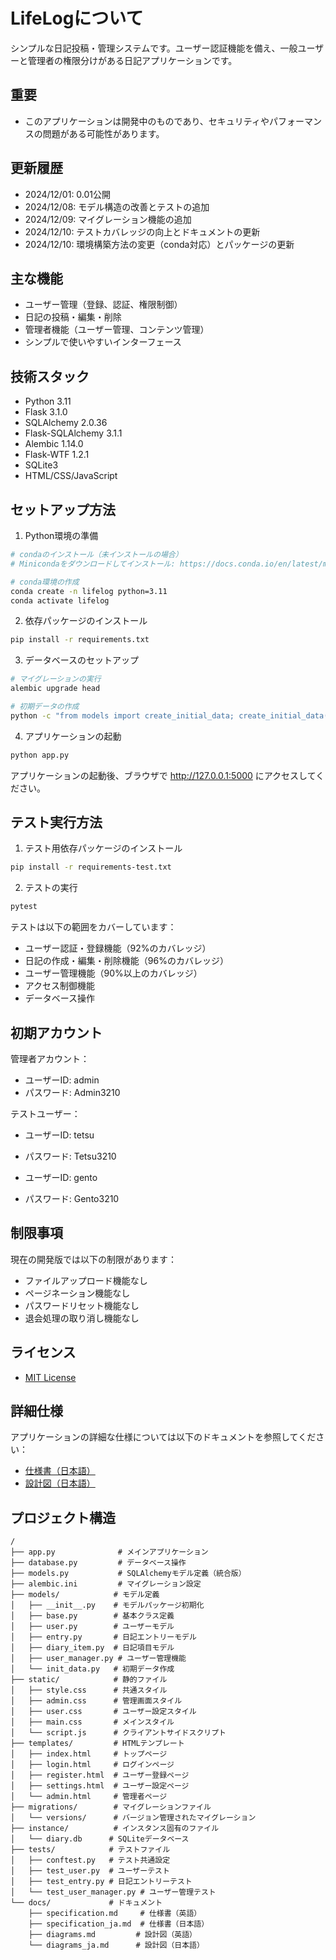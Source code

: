 # LifeLogについて

シンプルな日記投稿・管理システムです。ユーザー認証機能を備え、一般ユーザーと管理者の権限分けがある日記アプリケーションです。

## 重要
- このアプリケーションは開発中のものであり、セキュリティやパフォーマンスの問題がある可能性があります。

## 更新履歴
- 2024/12/01: 0.01公開
- 2024/12/08: モデル構造の改善とテストの追加
- 2024/12/09: マイグレーション機能の追加
- 2024/12/10: テストカバレッジの向上とドキュメントの更新
- 2024/12/10: 環境構築方法の変更（conda対応）とパッケージの更新

## 主な機能

- ユーザー管理（登録、認証、権限制御）
- 日記の投稿・編集・削除
- 管理者機能（ユーザー管理、コンテンツ管理）
- シンプルで使いやすいインターフェース

## 技術スタック

- Python 3.11
- Flask 3.1.0
- SQLAlchemy 2.0.36
- Flask-SQLAlchemy 3.1.1
- Alembic 1.14.0
- Flask-WTF 1.2.1
- SQLite3
- HTML/CSS/JavaScript

## セットアップ方法

1. Python環境の準備
```bash
# condaのインストール（未インストールの場合）
# Minicondaをダウンロードしてインストール: https://docs.conda.io/en/latest/miniconda.html

# conda環境の作成
conda create -n lifelog python=3.11
conda activate lifelog
```

2. 依存パッケージのインストール
```bash
pip install -r requirements.txt
```

3. データベースのセットアップ
```bash
# マイグレーションの実行
alembic upgrade head

# 初期データの作成
python -c "from models import create_initial_data; create_initial_data()"
```

4. アプリケーションの起動
```bash
python app.py
```

アプリケーションの起動後、ブラウザで http://127.0.0.1:5000 にアクセスしてください。

## テスト実行方法

1. テスト用依存パッケージのインストール
```bash
pip install -r requirements-test.txt
```

2. テストの実行
```bash
pytest
```

テストは以下の範囲をカバーしています：
- ユーザー認証・登録機能（92%のカバレッジ）
- 日記の作成・編集・削除機能（96%のカバレッジ）
- ユーザー管理機能（90%以上のカバレッジ）
- アクセス制御機能
- データベース操作

## 初期アカウント

管理者アカウント：
- ユーザーID: admin
- パスワード: Admin3210

テストユーザー：
- ユーザーID: tetsu
- パスワード: Tetsu3210

- ユーザーID: gento
- パスワード: Gento3210

## 制限事項

現在の開発版では以下の制限があります：
- ファイルアップロード機能なし
- ページネーション機能なし
- パスワードリセット機能なし
- 退会処理の取り消し機能なし

## ライセンス
- [MIT License](LICENSE)

## 詳細仕様

アプリケーションの詳細な仕様については以下のドキュメントを参照してください：
- [仕様書（日本語）](docs/specification_ja.md)
- [設計図（日本語）](docs/diagrams_ja.md)

## プロジェクト構造

```
/
├── app.py              # メインアプリケーション
├── database.py         # データベース操作
├── models.py           # SQLAlchemyモデル定義（統合版）
├── alembic.ini         # マイグレーション設定
├── models/            # モデル定義
│   ├── __init__.py    # モデルパッケージ初期化
│   ├── base.py        # 基本クラス定義
│   ├── user.py        # ユーザーモデル
│   ├── entry.py       # 日記エントリーモデル
│   ├── diary_item.py  # 日記項目モデル
│   ├── user_manager.py # ユーザー管理機能
│   └── init_data.py   # 初期データ作成
├── static/            # 静的ファイル
│   ├── style.css      # 共通スタイル
│   ├── admin.css      # 管理画面スタイル
│   ├── user.css       # ユーザー設定スタイル
│   ├── main.css       # メインスタイル
│   └── script.js      # クライアントサイドスクリプト
├── templates/         # HTMLテンプレート
│   ├── index.html     # トップページ
│   ├── login.html     # ログインページ
│   ├── register.html  # ユーザー登録ページ
│   ├── settings.html  # ユーザー設定ページ
│   └── admin.html     # 管理者ページ
├── migrations/        # マイグレーションファイル
│   └── versions/      # バージョン管理されたマイグレーション
├── instance/          # インスタンス固有のファイル
│   └── diary.db      # SQLiteデータベース
├── tests/            # テストファイル
│   ├── conftest.py   # テスト共通設定
│   ├── test_user.py  # ユーザーテスト
│   ├── test_entry.py # 日記エントリーテスト
│   └── test_user_manager.py # ユーザー管理テスト
└── docs/             # ドキュメント
    ├── specification.md     # 仕様書（英語）
    ├── specification_ja.md  # 仕様書（日本語）
    ├── diagrams.md         # 設計図（英語）
    └── diagrams_ja.md      # 設計図（日本語）
